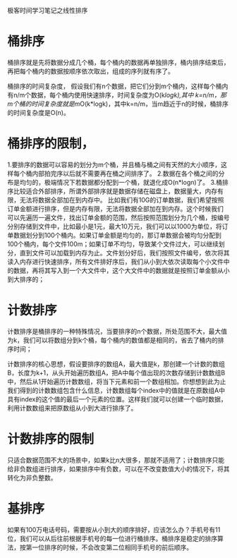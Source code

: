 极客时间学习笔记之线性排序

# 桶排序
桶排序就是先将数据分成几个桶，每个桶内的数据再单独排序，桶内排序结束后，再把每个桶内的数据按顺序依次取出，组成的序列就有序了。

桶排序的时间复杂度，
假设我们有n个数据，把它们分到m个桶内，这样每个桶内有n/m个数据，每个桶内使用快速排序，时间复杂度为O(k*logk),其中
k=n/m，那m个桶的时间复杂度就是m*O(k*logk)，其中k=n/m，当m趋近于n的时候，桶排序的时间复杂度是O(n)。

# 桶排序的限制，

1.要排序的数据可以容易的划分为m个桶，并且桶与桶之间有天然的大小顺序，这样每个桶内部拍完序以后就不需要再在桶之间排序了。
2.数据在各个桶之间的分布是均匀的，极端情况下若数据都分配到一个桶，就退化成O(n*logn)了。
3.桶排序比较适合外部排序，所谓外部排序就是数据存储在磁盘上，数据量大，内存有限，无法将数据全部加在到内存中。
比如我们有10G的订单数据，我们希望按照订单金额进行排序，但是内存有限，无法将数据全部加在到内存。这个时候我们
可以先遍历一遍文件，找出订单金额的范围，然后按照范围划分为几个桶，按编号分别存储到文件中，比如最小是1元，最大10万元，我们可以以1000为单位，将订单数据划分到100个桶内。如果订单金额是均匀的，那订单数据会被均匀分配到100个桶内，每个文件100m；如果订单不均匀，导致某个文件过大，可以继续划分，直到文件可以加载到内存为止。文件划分好后，我们按照文件编号，依次将其读入内存进行快速排序，所有文件排好序后，我们从小到大依次读取每个小文件中的数据，再将其写入到一个大文件中，这个大文件中的数据就是按照订单金额从小到大排序的；


# 计数排序

计数排序是桶排序的一种特殊情况，当要排序的n个数据，所处范围不大，最大值为k，我们可以将数组分到k个桶，每个桶内的数值都是相同的，省去了桶内的排序时间；

计数排序的核心思想，假设要排序的数组A，最大值是k，那创建一个计数的数组B，长度为k+1，从头开始遍历数组A，把A中每个值出现的次数存储到计数数组B中，然后从1开始遍历计数数组，将当下元素和前一个数组相加。你想想到此为止我们得到的计数数组包含什么信息，计数数组每个index中的值就是在原数组A中具有index的这个值的最后一个元素的位置。这样我们就可以创建一个临时数据，利用计数数组来把原数组从小到大进行排序了。

# 计数排序的限制
只适合数据范围不大的场景中，如果k比n大很多，那就不适用了；计数排序只能给非负数组进行排序，如果排序中有负数，可以在不改变数值大小的情况下，将其转化为非负整数。

# 基排序

如果有100万电话号码，需要按从小到大的顺序排好，应该怎么办？手机号有11位，我们可以从后往前根据手机号的每一位进行桶排序。桶排序是稳定的排序算法，按第一位排序的时候，不会改变第二位相同手机号的前后顺序。


